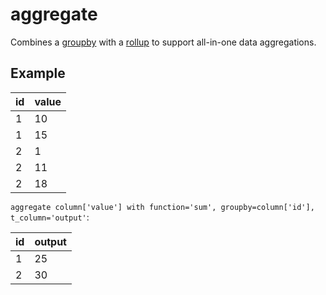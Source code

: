 # aggregate

Combines a [groupby](./groupby.md) with a [rollup](./rollup.md) to support all-in-one data aggregations.

## Example

| id  | value |
| --- | ----- |
| 1   | 10    |
| 1   | 15    |
| 2   | 1     |
| 2   | 11    |
| 2   | 18    |

`aggregate column['value'] with function='sum', groupby=column['id'], t_column='output'`:

| id  | output |
| --- | ------ |
| 1   | 25     |
| 2   | 30     |
